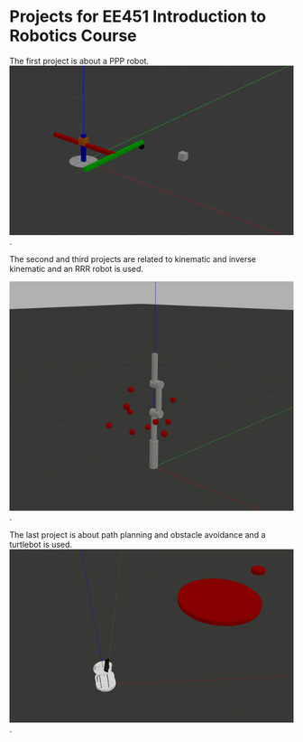 # Projects for EE451 Introduction to Robotics Course

The first project is about a PPP robot.
![](https://github.com/musalmaz/EE451_IntroductiontoRobotics/blob/main/vids/ppprobot.gif).

The second and third projects are related to kinematic and inverse kinematic and an RRR robot is used.

![](https://github.com/musalmaz/EE451_IntroductiontoRobotics/blob/main/vids/touch.gif).

The last project is about path planning and obstacle avoidance and a turtlebot is used.
![](https://github.com/musalmaz/EE451_IntroductiontoRobotics/blob/main/vids/turtlebot.gif).
